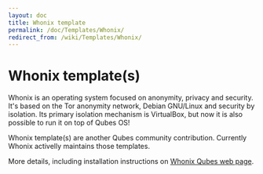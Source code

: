 ```yaml
---
layout: doc
title: Whonix template
permalink: /doc/Templates/Whonix/
redirect_from: /wiki/Templates/Whonix/
---
```


Whonix template(s)
==================

Whonix is an operating system focused on anonymity, privacy and security. It's
based on the Tor anonymity network, Debian GNU/Linux and security by isolation.
Its primary isolation mechanism is VirtualBox, but now it is also possible to
run it on top of Qubes OS!

Whonix template(s) are another Qubes community contribution. Currently Whonix activelly maintains those templates.

More details, including installation instructions on [Whonix Qubes web page](https://www.whonix.org/wiki/Qubes).
